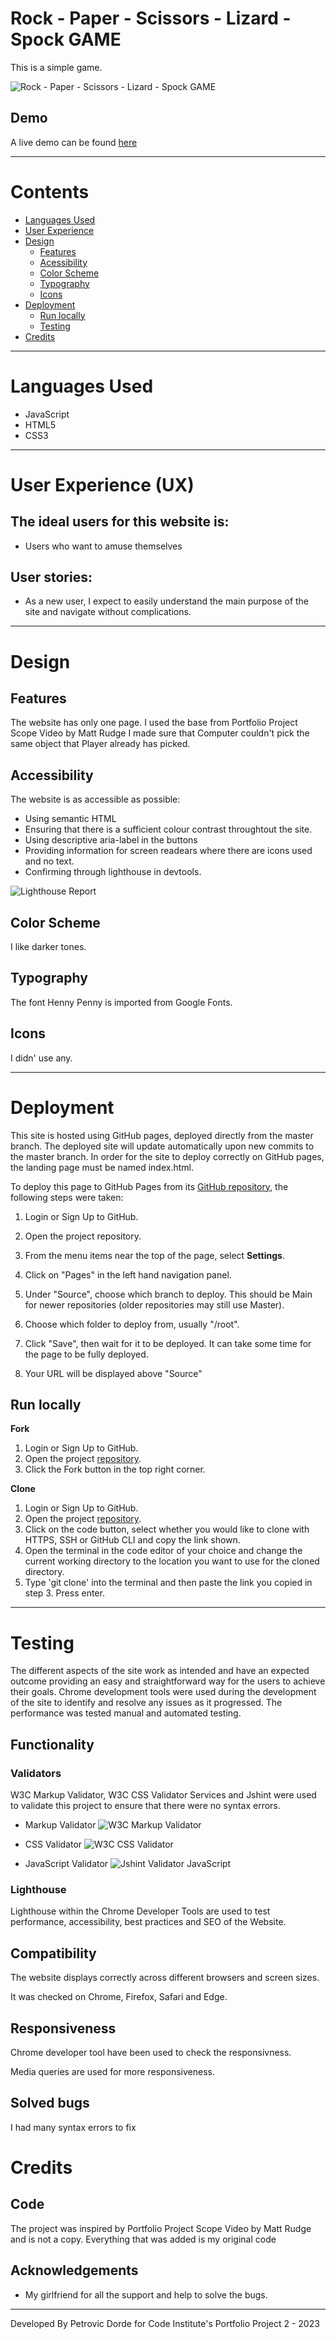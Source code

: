 # Rock - Paper - Scissors - Lizard - Spock  GAME

This is a simple game. 

![Rock - Paper - Scissors - Lizard - Spock  GAME](assets/images/game.png)


## Demo

A live demo can be found [here](https://dorde-petrovic.github.io/rpsls-game/)

- - -

# Contents
* [Languages Used](#languages-used)
* [User Experience](#user-experience-ux)
* [Design](#design)
  * [Features](#features)
  * [Acessibility](#accessibility)
  * [Color Scheme](#color-scheme)
  * [Typography](#typography)
  * [Icons](#icons)
* [Deployment](#deployment)
  * [Run locally](#run-locally)
  * [Testing](#testing)
* [Credits](#credits)

- - - 

# Languages Used
* JavaScript
* HTML5
* CSS3
- - - 

# User Experience (UX)

## The ideal users for this website is:
* Users who want to amuse themselves


## User stories:
* As a new user, I expect to easily understand the main purpose of the site and navigate without complications.


- - -
# Design


## Features

The website has only one page. I used the base from Portfolio Project Scope Video by Matt Rudge
I made sure that Computer couldn't pick the same object that Player already has picked.

## Accessibility
The website is as accessible as possible:
- Using semantic HTML
- Ensuring that there is a sufficient colour contrast throughtout the site.
- Using descriptive aria-label in the buttons
- Providing information for screen readears where there are icons used and no text.
- Confirming through lighthouse in devtools.


![Lighthouse Report](assets/images/lighthouse.png)

## Color Scheme
I like darker tones.

## Typography
The font Henny Penny is imported from Google Fonts.

## Icons
I didn' use any.

- - -
# Deployment
This site is hosted using GitHub pages, deployed directly from the master branch. The deployed site will update automatically upon new commits to the master branch. In order for the site to deploy correctly on GitHub pages, the landing page must be named index.html.

To deploy this page to GitHub Pages from its [GitHub repository](https://github.com/Dorde-Petrovic/rpsls-game/), the following steps were taken: 
1. Login or Sign Up to GitHub.
2. Open the project repository.
3. From the menu items near the top of the page, select **Settings**.


4. Click on "Pages" in the left hand navigation panel.
5. Under "Source", choose which branch to deploy. This should be Main for newer repositories (older repositories may still use Master).
6. Choose which folder to deploy from, usually "/root".
7. Click "Save", then wait for it to be deployed. 
It can take some time for the page to be fully deployed.
8. Your URL will be displayed above "Source"

## Run locally
**Fork**
1. Login or Sign Up to GitHub.
2. Open the project [repository](https://github.com/Dorde-Petrovic/rpsls-game/).
3. Click the Fork button in the top right corner.

**Clone**
1. Login or Sign Up to GitHub.
2. Open the project [repository](https://github.com/Dorde-Petrovic/rpsls-game/).
3. Click on the code button, select whether you would like to clone with HTTPS, SSH or GitHub CLI and copy the link shown.
4. Open the terminal in the code editor of your choice and change the current working directory to the location you want to use for the cloned directory.
5. Type 'git clone' into the terminal and then paste the link you copied in step 3. Press enter.


---
# Testing 
The different aspects of the site work as intended and have an expected outcome providing an easy and straightforward way for the users to achieve their goals.
Chrome development tools were used during the development of the site to identify and resolve any issues as it progressed.
The performance was tested manual and automated testing.

## Functionality
### Validators
W3C Markup Validator, W3C CSS Validator Services and Jshint  were used to validate this project to ensure that there were no syntax errors.
- Markup Validator
![W3C Markup Validator](assets/images/W3.png)

- CSS Validator
![W3C CSS Validator](assets/images/W3C-CSS.png)

- JavaScript Validator
![Jshint Validator JavaScript](assets/images/Javascript.png)

### Lighthouse 
Lighthouse within the Chrome Developer Tools are used to test performance, accessibility, best practices and SEO of the Website.


## Compatibility
The website displays correctly across different browsers and screen sizes.

It was checked on Chrome, Firefox, Safari and Edge.

## Responsiveness
Chrome developer tool have been used to check the responsivness. 

Media queries are used for more responsiveness.

## Solved bugs
I had many syntax errors to fix


# Credits
## Code
The project was inspired by Portfolio Project Scope Video by Matt Rudge and is not a copy. Everything that was added is my original code


## Acknowledgements

* My girlfriend for all the support and help to solve the bugs.


- - - 

Developed By Petrovic Dorde for Code Institute's Portfolio Project 2 - 2023
